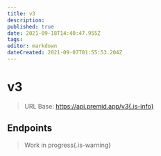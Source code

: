 ```yaml
---
title: v3
description: 
published: true
date: 2021-09-18T14:40:47.955Z
tags: 
editor: markdown
dateCreated: 2021-09-07T01:55:53.204Z
---
```


# v3

> URL Base: https://api.premid.app/v3{.is-info}


## Endpoints
> Work in progress{.is-warning}